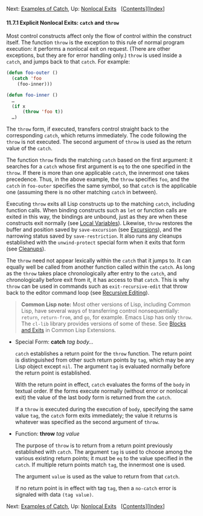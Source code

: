 

Next: [Examples of Catch](Examples-of-Catch.html), Up: [Nonlocal Exits](Nonlocal-Exits.html)   \[[Contents](index.html#SEC_Contents "Table of contents")]\[[Index](Index.html "Index")]

#### 11.7.1 Explicit Nonlocal Exits: `catch` and `throw`

Most control constructs affect only the flow of control within the construct itself. The function `throw` is the exception to this rule of normal program execution: it performs a nonlocal exit on request. (There are other exceptions, but they are for error handling only.) `throw` is used inside a `catch`, and jumps back to that `catch`. For example:

```lisp
(defun foo-outer ()
  (catch 'foo
    (foo-inner)))

(defun foo-inner ()
  …
  (if x
      (throw 'foo t))
  …)
```

The `throw` form, if executed, transfers control straight back to the corresponding `catch`, which returns immediately. The code following the `throw` is not executed. The second argument of `throw` is used as the return value of the `catch`.

The function `throw` finds the matching `catch` based on the first argument: it searches for a `catch` whose first argument is `eq` to the one specified in the `throw`. If there is more than one applicable `catch`, the innermost one takes precedence. Thus, in the above example, the `throw` specifies `foo`, and the `catch` in `foo-outer` specifies the same symbol, so that `catch` is the applicable one (assuming there is no other matching `catch` in between).

Executing `throw` exits all Lisp constructs up to the matching `catch`, including function calls. When binding constructs such as `let` or function calls are exited in this way, the bindings are unbound, just as they are when these constructs exit normally (see [Local Variables](Local-Variables.html)). Likewise, `throw` restores the buffer and position saved by `save-excursion` (see [Excursions](Excursions.html)), and the narrowing status saved by `save-restriction`. It also runs any cleanups established with the `unwind-protect` special form when it exits that form (see [Cleanups](Cleanups.html)).

The `throw` need not appear lexically within the `catch` that it jumps to. It can equally well be called from another function called within the `catch`. As long as the `throw` takes place chronologically after entry to the `catch`, and chronologically before exit from it, it has access to that `catch`. This is why `throw` can be used in commands such as `exit-recursive-edit` that throw back to the editor command loop (see [Recursive Editing](Recursive-Editing.html)).

> **Common Lisp note:** Most other versions of Lisp, including Common Lisp, have several ways of transferring control nonsequentially: `return`, `return-from`, and `go`, for example. Emacs Lisp has only `throw`. The `cl-lib` library provides versions of some of these. See [Blocks and Exits](https://www.gnu.org/software/emacs/manual/html_node/cl/Blocks-and-Exits.html#Blocks-and-Exits) in Common Lisp Extensions.

*   Special Form: **catch** *tag body…*

    `catch` establishes a return point for the `throw` function. The return point is distinguished from other such return points by `tag`, which may be any Lisp object except `nil`. The argument `tag` is evaluated normally before the return point is established.

    With the return point in effect, `catch` evaluates the forms of the `body` in textual order. If the forms execute normally (without error or nonlocal exit) the value of the last body form is returned from the `catch`.

    If a `throw` is executed during the execution of `body`, specifying the same value `tag`, the `catch` form exits immediately; the value it returns is whatever was specified as the second argument of `throw`.

<!---->

*   Function: **throw** *tag value*

    The purpose of `throw` is to return from a return point previously established with `catch`. The argument `tag` is used to choose among the various existing return points; it must be `eq` to the value specified in the `catch`. If multiple return points match `tag`, the innermost one is used.

    The argument `value` is used as the value to return from that `catch`.

    If no return point is in effect with tag `tag`, then a `no-catch` error is signaled with data `(tag value)`.

Next: [Examples of Catch](Examples-of-Catch.html), Up: [Nonlocal Exits](Nonlocal-Exits.html)   \[[Contents](index.html#SEC_Contents "Table of contents")]\[[Index](Index.html "Index")]
